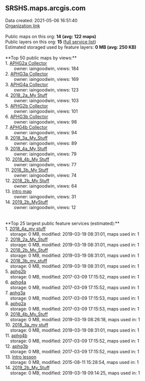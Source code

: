 <h2>SRSHS.maps.arcgis.com</h2> Data created: 2021-05-06 16:51:40 <br /><a target='new' href='https://SRSHS.maps.arcgis.com'>Organization link</a><br /><br />Public maps on this org: <b>14 (avg: 122 maps)</b><br />Public layers on this org: <b>15 </b>(<a target='new' href='https://services.arcgis.com/kBBpasi0W967kl2z/ArcGIS/rest/services'>full service list</a>)<br />Estimated storaged used by feature layers: <b>0 MB (avg: 250 KB)</b><br /><br />**Top 50 public maps by views:**<br />  1. <a target='new' href='https://www.arcgis.com/home/item.html?id=f8a6743b3a19484ba10045a15c3a401c'>APHG2a Collector</a> <br />  &nbsp;&nbsp;&nbsp;&nbsp; &nbsp;&nbsp;owner: iaingoodwin, views: 184<br />  2. <a target='new' href='https://www.arcgis.com/home/item.html?id=95738c62ab964565808d555db4af1c61'>APHG3a Collector</a> <br />  &nbsp;&nbsp;&nbsp;&nbsp; &nbsp;&nbsp;owner: iaingoodwin, views: 169<br />  3. <a target='new' href='https://www.arcgis.com/home/item.html?id=0184ebf835e94ca19710df3cb4639955'>APHG4a Collector</a> <br />  &nbsp;&nbsp;&nbsp;&nbsp; &nbsp;&nbsp;owner: iaingoodwin, views: 123<br />  4. <a target='new' href='https://www.arcgis.com/home/item.html?id=22ea67a763944d1599ca87858a6eb375'>2018_2a_My Stuff</a> <br />  &nbsp;&nbsp;&nbsp;&nbsp; &nbsp;&nbsp;owner: iaingoodwin, views: 103<br />  5. <a target='new' href='https://www.arcgis.com/home/item.html?id=59f6b9500e4b42d79523e778f483ccff'>APHG2b Collector</a> <br />  &nbsp;&nbsp;&nbsp;&nbsp; &nbsp;&nbsp;owner: iaingoodwin, views: 101<br />  6. <a target='new' href='https://www.arcgis.com/home/item.html?id=a27e3dd7fccd49c8ae8b665a90561a2a'>APHG3b Collector</a> <br />  &nbsp;&nbsp;&nbsp;&nbsp; &nbsp;&nbsp;owner: iaingoodwin, views: 98<br />  7. <a target='new' href='https://www.arcgis.com/home/item.html?id=bf9e187d25ac4a0bbdd40f4fb1e84be1'>APHG4b Collector</a> <br />  &nbsp;&nbsp;&nbsp;&nbsp; &nbsp;&nbsp;owner: iaingoodwin, views: 94<br />  8. <a target='new' href='https://www.arcgis.com/home/item.html?id=43ca5d0dc67a43cfb0b0173b31096361'>2018_3a_My_Stuff</a> <br />  &nbsp;&nbsp;&nbsp;&nbsp; &nbsp;&nbsp;owner: iaingoodwin, views: 89<br />  9. <a target='new' href='https://www.arcgis.com/home/item.html?id=736c2333a3f845ddb430960598db54c6'>2018_4a_My Stuff</a> <br />  &nbsp;&nbsp;&nbsp;&nbsp; &nbsp;&nbsp;owner: iaingoodwin, views: 79<br />  10. <a target='new' href='https://www.arcgis.com/home/item.html?id=aedb92b6008f42adb86d13e48c30d539'>2018_4b_My Stuff</a> <br />  &nbsp;&nbsp;&nbsp;&nbsp; &nbsp;&nbsp;owner: iaingoodwin, views: 77<br />  11. <a target='new' href='https://www.arcgis.com/home/item.html?id=a2407a9fdb784e4cae62add7f906dadc'>2018_3b_My Stuff</a> <br />  &nbsp;&nbsp;&nbsp;&nbsp; &nbsp;&nbsp;owner: iaingoodwin, views: 74<br />  12. <a target='new' href='https://www.arcgis.com/home/item.html?id=63d6a5f968474abb9c42bb82f2c9087e'>2018_2b_My Stuff</a> <br />  &nbsp;&nbsp;&nbsp;&nbsp; &nbsp;&nbsp;owner: iaingoodwin, views: 64<br />  13. <a target='new' href='https://www.arcgis.com/home/item.html?id=82fef1b0448a4858a0866311c38454fd'>intro map</a> <br />  &nbsp;&nbsp;&nbsp;&nbsp; &nbsp;&nbsp;owner: iaingoodwin, views: 31<br />  14. <a target='new' href='https://www.arcgis.com/home/item.html?id=21f9cbc334954cb083b8bad6b62a21ef'>2019_2b_MyStuff</a> <br />  &nbsp;&nbsp;&nbsp;&nbsp; &nbsp;&nbsp;owner: iaingoodwin, views: 12<br /><br /><br />**Top 25 largest public feature services (estimated):**<br /> 1. <a target='new' href='https://www.arcgis.com/home/item.html?id=0f56fd05e6fd4f5d84c521855519ea42'>2018_4a_my stuff</a><br /> &nbsp;&nbsp;&nbsp;&nbsp;storage: 0 MB, modified: 2019-03-19 08:31:01, maps used in: 1<br /> 2. <a target='new' href='https://www.arcgis.com/home/item.html?id=65558514f8374845940ea16d181d674b'>2018_2a_My_Stuff</a><br /> &nbsp;&nbsp;&nbsp;&nbsp;storage: 0 MB, modified: 2019-03-19 08:31:01, maps used in: 1<br /> 3. <a target='new' href='https://www.arcgis.com/home/item.html?id=511ddf25ab5f4d228d84e91836906259'>2018_2b_My_Stuff</a><br /> &nbsp;&nbsp;&nbsp;&nbsp;storage: 0 MB, modified: 2019-03-19 08:31:01, maps used in: 1<br /> 4. <a target='new' href='https://www.arcgis.com/home/item.html?id=f04441b7635e48c293868346ef6bb867'>2018_3b_my_stuff</a><br /> &nbsp;&nbsp;&nbsp;&nbsp;storage: 0 MB, modified: 2019-03-19 08:31:01, maps used in: 1<br /> 5. <a target='new' href='https://www.arcgis.com/home/item.html?id=29824f57335340d6b0337af07fa95c6f'>aphg2b</a><br /> &nbsp;&nbsp;&nbsp;&nbsp;storage: 0 MB, modified: 2017-03-09 17:15:52, maps used in: 1<br /> 6. <a target='new' href='https://www.arcgis.com/home/item.html?id=7ca880a816034dc3b599bf9764a114ea'>aphg4a</a><br /> &nbsp;&nbsp;&nbsp;&nbsp;storage: 0 MB, modified: 2017-03-09 17:15:52, maps used in: 1<br /> 7. <a target='new' href='https://www.arcgis.com/home/item.html?id=1fd2298d72054fe69d06259407f7cf3a'>aphg3a</a><br /> &nbsp;&nbsp;&nbsp;&nbsp;storage: 0 MB, modified: 2017-03-09 17:15:53, maps used in: 1<br /> 8. <a target='new' href='https://www.arcgis.com/home/item.html?id=f612fa98a8f4453cbacb1a41bed5f529'>aphg2a</a><br /> &nbsp;&nbsp;&nbsp;&nbsp;storage: 0 MB, modified: 2017-03-09 17:15:53, maps used in: 1<br /> 9. <a target='new' href='https://www.arcgis.com/home/item.html?id=ab7833d8d43f440c8e1fd452838faf11'>2018_4b_My_Stuff</a><br /> &nbsp;&nbsp;&nbsp;&nbsp;storage: 0 MB, modified: 2019-03-19 08:26:18, maps used in: 1<br /> 10. <a target='new' href='https://www.arcgis.com/home/item.html?id=861b94df092f4220b4328c98fd770c05'>2018_3a_my stuff</a><br /> &nbsp;&nbsp;&nbsp;&nbsp;storage: 0 MB, modified: 2019-03-19 08:31:01, maps used in: 1<br /> 11. <a target='new' href='https://www.arcgis.com/home/item.html?id=175f242c92e54ebe87c8ab2c4940bab8'>aphg4b</a><br /> &nbsp;&nbsp;&nbsp;&nbsp;storage: 0 MB, modified: 2017-03-09 17:15:52, maps used in: 1<br /> 12. <a target='new' href='https://www.arcgis.com/home/item.html?id=0c40679ded88452d8b02e4800226449b'>aphg3b</a><br /> &nbsp;&nbsp;&nbsp;&nbsp;storage: 0 MB, modified: 2017-03-09 17:15:52, maps used in: 1<br /> 13. <a target='new' href='https://www.arcgis.com/home/item.html?id=cb0df05a215c4ffbaa20537f3d930baf'>Intro lesson</a><br /> &nbsp;&nbsp;&nbsp;&nbsp;storage: 0 MB, modified: 2015-08-11 15:28:54, maps used in: 1<br /> 14. <a target='new' href='https://www.arcgis.com/home/item.html?id=2adc4757260044f8b6bee262b58409dd'>2019_2b_My_Stuff</a><br /> &nbsp;&nbsp;&nbsp;&nbsp;storage: 0 MB, modified: 2019-03-19 09:14:25, maps used in: 1<br />